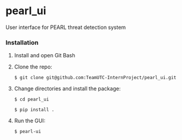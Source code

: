 # pearl_ui
User interface for PEARL threat detection system

### Installation
1. Install and open Git Bash

2. Clone the repo:

    `$ git clone git@github.com:TeamUTC-InternProject/pearl_ui.git`

3. Change directories and install the package:

    `$ cd pearl_ui`

    `$ pip install .`

4. Run the GUI:

    `$ pearl-ui`

